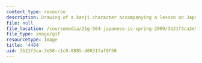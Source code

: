 ```yaml
---
content_type: resource
description: Drawing of a kanji character accompanying a lesson on Japanese.
file: null
file_location: /coursemedia/21g-504-japanese-iv-spring-2009/3b21f3ca3e58c1c88885d8031faf9f50_4484.gif
file_type: image/gif
resourcetype: Image
title: '4484'
uid: 3b21f3ca-3e58-c1c8-8885-d8031faf9f50
---
```

